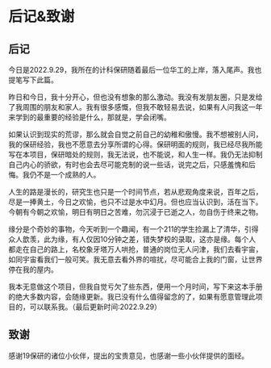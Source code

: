 # 后记&致谢

## 后记

今日是2022.9.29，我所在的计科保研随着最后一位华工的上岸，落入尾声。我也提笔写下此篇。

昨日和今日，我十分开心，但也没有想象的那么激动。我没有发朋友圈，只是发给了我周围的朋友和家人。我有很多感慨，但我不敢轻易去说，如果有人问我这一年来学到的最重要的经验是什么，那就是，学会闭嘴。

如果认识到现实的荒谬，那么就会自觉之前自己的幼稚和傲慢。我不想被别人问，我的保研经验，我也不愿意去分享所谓的心得。保研明面的规则，我已经尽我所能写在本项目，保研暗处的规则，我无法说，也不能说，和人生一样。我仍无法抑制自己内心的骄欲，有时也会去尽可能克制的说一些话，说完之后，只感羞愧和后悔。我仍不是一个成熟的人。

人生的路是漫长的，研究生也只是一个时间节点，若从悲观角度来说，百年之后，尽是一捧黄土，今日之欢愉，也只不过是水中幻月。但也应当认识到，活在当下。今朝有今朝之欢愉，明日有明日之苦难，勿沉浸于已逝之人，勿自伤于终来之物。

缘分是个奇妙的事物，今天听到一个趣闻，有一个211的学生捡漏上了清华，引得众人歆羡，此为缘，有人仅因10分钟之差，错失梦校的录取，这亦是缘。每个人都走在自己的路上，名校象牙塔万人哄抢，普通的岗位无人问津，我们去看宇宙，如同宇宙看我们一般可笑。我无意去看外界的喧扰，尽可能合上我的门窗，让世界停在我的屋内。

我本无意做这个项目，但我自觉亏欠了些东西，便用一个月时间，写下来这本手册的绝大多数内容，会随缘更新。我已没有什么值得留念的了，如果有愿意管理此项目的，可以联系我。（最后更新时间:2022.9.29）



## 致谢

感谢19保研的诸位小伙伴，提出的宝贵意见，也感谢一些小伙伴提供的面经。

